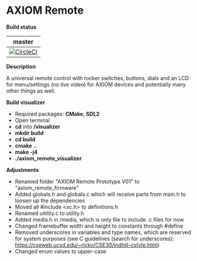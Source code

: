 AXIOM Remote
========
**Build status**

| master |
|:------:|
|[![CircleCI](https://circleci.com/gh/apertus-open-source-cinema/AXIOM-Remote/tree/master.svg?style=svg)](https://circleci.com/gh/apertus-open-source-cinema/AXIOM-Remote/tree/master)|



**Description**

A universal remote control with rocker switches, buttons, dials and an LCD for menu/settings (no live video) for AXIOM devices and potentially many other things as well.

**Build visualizer**
- Required packages: **CMake**, **SDL2**
- Open terminal
- **cd** into **/visualizer**
- **mkdir build**
- **cd build**
- **cmake ..**
- **make -j4**
- **./axiom_remote_visualizer**


**Adjustments**
- Renamed folder "AXIOM Remote Prototype V01" to "axiom_remote_firmware"
- Added globals.h and globals.c which will receive parts from main.h to loosen up the dependencies
- Moved all #include <xc.h> to definitions.h
- Renamed uitility.c to utility.h
- Added media.h in /media, which is only file to include .c files for now
- Changed framebuffer width and height to constants through #define
- Removed underscores in variables and type names, which are reserved for system purposes (see C guidelines (search for underscores): https://cseweb.ucsd.edu/~ricko/CSE30/indhill-cstyle.html)
- Changed enum values to upper-case
